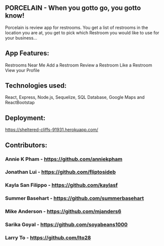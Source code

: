 ## PORCELAIN - When you gotto go, you gotto know!


Porcelain is review app for restrooms. You get a list of restrooms in the location you are at, you get to pick which Restroom you would like to use for your business...

## App Features:
Restrooms Near Me
Add a Restroom
Review a Restroom
Like a Restroom
View your Profile

## Technologies used:

React, Express, Node.js, Sequelize, SQL Database, Google Maps and ReactBootstap 

## Deployment:

https://sheltered-cliffs-91931.herokuapp.com/


## Contributors:

### Annie K Pham - https://github.com/anniekpham
### Jonathan Lui - https://github.com/fliptosideb
### Kayla San Filippo - https://github.com/kaylasf
### Summer Basehart - https://github.com/summerbasehart
### Mike Anderson - https://github.com/mjanders6
### Sarika Goyal - https://github.com/soyabeans1000
### Larry To - https://github.com/lto28
